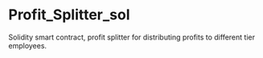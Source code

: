 # Profit_Splitter_sol
Solidity smart contract, profit splitter for distributing profits to different tier employees. 
